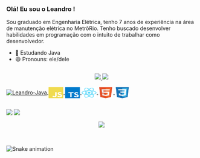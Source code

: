 ### Olá! Eu sou o Leandro !
Sou graduado em Engenharia Elétrica, tenho 7 anos de experiência na área de manutenção elétrica no MetrôRio. Tenho buscado desenvolver habilidades em programação com o intuito de trabalhar como desenvolvedor.


- 🌱 Estudando Java
- 😄 Pronouns: ele/dele 

##

<div align="center">
  <a href="https://github.com/leandrocsg">
  <img height="180em" src="https://github-readme-stats.vercel.app/api?username=leandrocsg&show_icons=true&theme=dark&include_all_commits=true&count_private=true"/>
  <img height="180em" src="https://github-readme-stats.vercel.app/api/top-langs/?username=leandrocsg&layout=compact&langs_count=7&theme=dark"/>
</div>
  
  <div style="display: inline_block"><br>
  <img align="center" alt="Leandro-Java" height="30" width="40" src="https://cdn.jsdelivr.net/gh/devicons/devicon/icons/java/java-original-wordmark.svg" >
  <img align="center" alt="Leandro-Js" height="30" width="40" src="https://raw.githubusercontent.com/devicons/devicon/master/icons/javascript/javascript-plain.svg">
  <img align="center" alt="Leandro-Ts" height="30" width="40" src="https://raw.githubusercontent.com/devicons/devicon/master/icons/typescript/typescript-plain.svg">
  <img align="center" alt="Leandro-React" height="30" width="40" src="https://raw.githubusercontent.com/devicons/devicon/master/icons/react/react-original.svg">
  <img align="center" alt="Leandro-HTML" height="30" width="40" src="https://raw.githubusercontent.com/devicons/devicon/master/icons/html5/html5-original.svg">
  <img align="center" alt="Leandro-CSS" height="30" width="40" src="https://raw.githubusercontent.com/devicons/devicon/master/icons/css3/css3-original.svg">

</div>
  
  ##
  
  <div> 

  <a href = "mailto:leandro.lcsg@gmail.com"><img src="https://img.shields.io/badge/Gmail-D14836?style=for-the-badge&logo=gmail&logoColor=white" target="_blank"></a>
  <a href="https://www.linkedin.com/in/leandrolcsg/" target="_blank"><img src="https://img.shields.io/badge/-LinkedIn-%230077B5?style=for-the-badge&logo=linkedin&logoColor=white" target="_blank"></a> 
    </br>
<p align="center">   <img alingn="center" src="https://profile-counter.glitch.me/leandrocsg/count.svg" /></p>
  <br>
 
  ![Snake animation](https://github.com/leandrocsg/leandrocsg/blob/output/github-contribution-grid-snake.svg)
 
</div>
